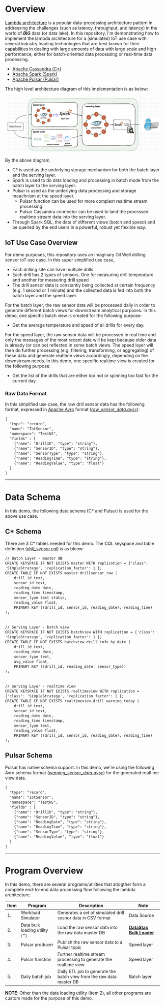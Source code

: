 # Overview

[Lambda architecture](https://en.wikipedia.org/wiki/Lambda_architecture) is a popular data-processing architecture pattern in addressing the challenges (such as latency, throughput, and latency) in the world of ***BIG*** data (or data lake). In this repository, I'm demonstrating how to implement the lambda architecture for a (simulated) IoT use case with several industry leading technologies that are best known for their capabilities in dealing with large amounts of data with large scale and high performance, either for batch-oriented data processing or real-time data processing.
* [Apache Cassandra (C*)](https://cassandra.apache.org/)
* [Apache Spark (Spark)](http://spark.apache.org/)
* [Apache Pulsar (Pulsar)](https://pulsar.apache.org/)

The high level architecture diagram of this implementation is as below:

![lambda architecture](resources/lambda_architecture.png)

By the above diagram,

* C* is used as the underlying storage mechanism for both the batch layer and the serving layer.
* Spark is used to do data loading and processing in batch mode from the batch layer to the serving layer.
* Pulsar is used as the underlying data processing and storage meachnism at the speed layer. 
  * Pulsar function can be used for more complext realtime stream processing.
  * Pulsar Cassandra connector can be used to land the processed realtime stream data into the serving layer.
* Through Spark SQL, the data of different views (batch and speed) and be queried by the end users in a powerful, robust yet flexible way.

## IoT Use Case Overview

For demo purposes, this repository uses an imaginary Oil Well drilling sensor IoT use case. In this super simplified use case,
* Each drilling site can have multiple drills
* Each drill has 2 types of sensors. One for measuring drill temperature and another for measuring drill speed
* The drill sensor data is constantly being collected at certain frequency (e.g. 1 second or 1 minute) and the collected data is fed into both the batch layer and the speed layer.

For the batch layer, the raw sensor data will be processed daily in order to generate different batch views for downstream analytical purposes. In this demo, one specific batch view is created for the following purpose:
* Get the average temperature and speed of all drills for every day.

For the speed layer, the raw sensor data will be processed in real time and only the messages of the most recent date will be kept because older data is already (or can be) reflected in some batch views. The speed layer will then do further processing (e.g. filtering, transforming, or aggregating) of these data and generate realtime views accordingly, depending on the downstream needs. In this demo, one specific realtime view is created for the following purpose:
* Get the list of the drills that are either too hot or spinning too fast for the current day.

### Raw Data Format

In this simplified use case, the raw drill sensor data has the following format, expressed in [Apache Avro](http://avro.apache.org/) format (*[raw_sensor_data.avsc](./misc/raw_sensor_data.avsc)*):

```
{
  "type": "record",
  "name": "IotSensor",
  "namespace": "TestNS",
  "fields" : [
    {"name": "DrillID", "type": "string"},
    {"name": "SensorID", "type": "string"},
    {"name": "SensorType", "type": "string"},
    {"name": "ReadingTime", "type": "string"},
    {"name": "ReadingValue", "type": "float"}
  ]
}
```

---

# Data Schema

In this demo, the following data schema (C* and Pulsar) is used for the above use case.

## C* Schema

There are 3 C* tables needed for this demo. The CQL keyspace and table definition (*[drill_sensor.cql](./misc/drill_sensor.cql)*) is as bleow:

```
// Batch Layer - master DB
CREATE KEYSPACE IF NOT EXISTS master WITH replication = {'class': 'SimpleStrategy', 'replication_factor': 1 };
CREATE TABLE IF NOT EXISTS master.drillsensor_raw (
    drill_id text,
    sensor_id text,
    reading_date date,
    reading_time timestamp,
    sensor_type text static,
    reading_value float,
    PRIMARY KEY ((drill_id, sensor_id, reading_date), reading_time)
);


// Serving Layer - batch view
CREATE KEYSPACE IF NOT EXISTS batchview WITH replication = {'class': 'SimpleStrategy', 'replication_factor': 1 };
CREATE TABLE IF NOT EXISTS batchview.drill_info_by_date (
    drill_id text,
    reading_date date,
    sensor_type text,
    avg_value float,
    PRIMARY KEY ((drill_id, reading_date, sensor_type))
);


// Serving Layer - realtime view
CREATE KEYSPACE IF NOT EXISTS realtimeview WITH replication = {'class': 'SimpleStrategy', 'replication_factor': 1 };
CREATE TABLE IF NOT EXISTS realtimeview.drill_warning_today (
    drill_id text,
    sensor_id text,
    reading_date date,
    reading_time timestamp,
    sensor_type text,
    reading_value float,
    PRIMARY KEY ((drill_id, sensor_id, reading_date), reading_time)
);
```

## Pulsar Schema 

Pulsar has native schema support. In this demo, we're using the following Avro schema format (*[warning_sensor_data.avsc](./misc/warning_sensor_data.avsc)*) for the generated realtime view data.

```
{
  "type": "record",
  "name": "IotSensor",
  "namespace": "TestNS",
  "fields" : [
    {"name": "DrillID", "type": "string"},
    {"name": "SensorID", "type": "string"},
    {"name": "ReadingDate", "type": "string"},
    {"name": "ReadingTime", "type": "string"},
    {"name": "SensorType", "type": "string"},
    {"name": "ReadingValue", "type": "float"}
  ]
}
```

---

# Program Overview

In this demo, there are several programs/utilities that altogther form a complete end-to-end data processing flow following the lambda architecture:

| Item | Program | Description | Note |
| ---- | ------- | ----------- | ---- |
| 1. | Workload Simulator | Generates a set of simulated drill sesnor data in CSV format | Data Source |
| 2. | Data bulk loading utility (*) | Load the raw sensor data into the raw data master DB | **[DataStax Bulk Loader](https://docs.datastax.com/en/dsbulk/doc/index.html)** |
| 3. | Pulsar producer | Publish the raw sensor data to a Pulsar topic | Speed layer |
| 4. | Pulsar function | Further realtime stream processing to generate the realtime view | Speed layer |
| 5. | Daily batch job | Daily ETL job to generate the batch view from the raw data master DB | Batch layer |


**NOTE**: Other than the data loading utility (item 2), all other programs are custom made for the purpose of this demo.

